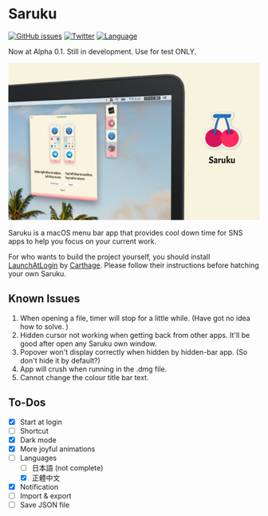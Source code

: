 # Saruku 

[![GitHub issues](https://img.shields.io/github/issues/bufhdy/Saruku)](https://github.com/bufhdy/Saruku/issues) [![Twitter](https://img.shields.io/twitter/url?style=social&url=https%3A%2F%2Ftwitter.com%2Fbufhdy)](https://twitter.com/bufhdy) [![Language](https://img.shields.io/badge/language-SwiftUI-yellow)](https://github.com/topics/swiftui)

Now at Alpha 0.1. Still in development. Use for test ONLY.

<p style="text-align: center">
    <img src="https://github.com/bufhdy/Saruku/raw/master/img/saruku-cover.png" alt="saruku-icon" />
</p>

Saruku is a macOS menu bar app that provides cool down time for SNS apps to help you focus on your current work.

For who wants to build the project yourself, you should install [LaunchAtLogin](https://github.com/sindresorhus/LaunchAtLogin) by [Carthage](https://github.com/Carthage/Carthage). Please follow their instructions before hatching your own Saruku.

## Known Issues

1. When opening a file, timer will stop for a little while. (Have got no idea how to solve. )
2. Hidden cursor not working when getting back from other apps. It'll be good after open any Saruku own window.
3. Popover won't display correctly when hidden by hidden-bar app. (So don't hide it by default?)
4. App will crush when running in the .dmg file.
5. Cannot change the colour title bar text.

## To-Dos

- [x] Start at login
- [ ] Shortcut
- [x] Dark mode
- [x] More joyful animations
- [ ] Languages
    - [ ] 日本語 (not complete)
    - [x] 正體中文
- [x] Notification
- [ ] Import & export
- [ ] Save JSON file
